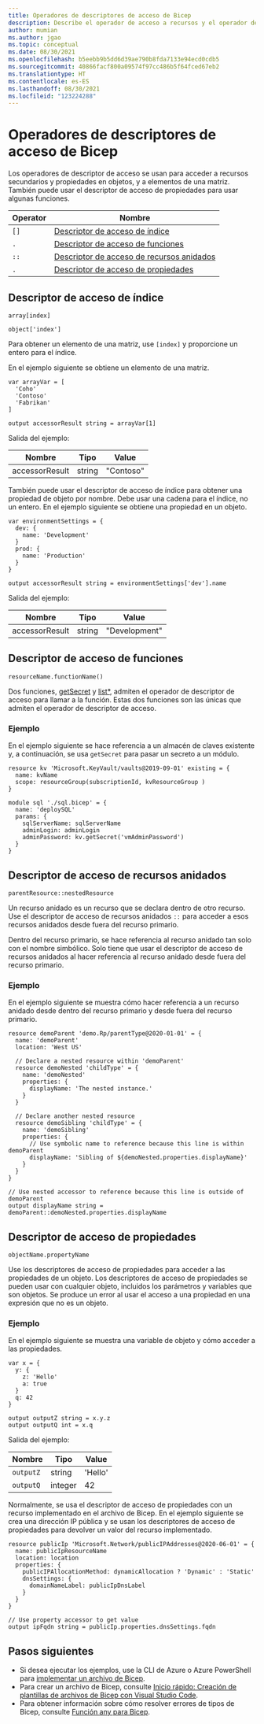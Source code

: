 ```yaml
---
title: Operadores de descriptores de acceso de Bicep
description: Describe el operador de acceso a recursos y el operador de acceso a propiedades de Bicep.
author: mumian
ms.author: jgao
ms.topic: conceptual
ms.date: 08/30/2021
ms.openlocfilehash: b5eebb9b5dd6d39ae790b8fda7133e94ecd0cdb5
ms.sourcegitcommit: 40866facf800a09574f97cc486b5f64fced67eb2
ms.translationtype: HT
ms.contentlocale: es-ES
ms.lasthandoff: 08/30/2021
ms.locfileid: "123224288"
---
```

# <a name="bicep-accessor-operators"></a>Operadores de descriptores de acceso de Bicep

Los operadores de descriptor de acceso se usan para acceder a recursos secundarios y propiedades en objetos, y a elementos de una matriz. También puede usar el descriptor de acceso de propiedades para usar algunas funciones.

| Operator | Nombre |
| ---- | ---- |
| `[]` | [Descriptor de acceso de índice](#index-accessor) |
| `.`  | [Descriptor de acceso de funciones](#function-accessor) |
| `::` | [Descriptor de acceso de recursos anidados](#nested-resource-accessor) |
| `.`  | [Descriptor de acceso de propiedades](#property-accessor) |

## <a name="index-accessor"></a>Descriptor de acceso de índice

`array[index]`

`object['index']`

Para obtener un elemento de una matriz, use `[index]` y proporcione un entero para el índice.

En el ejemplo siguiente se obtiene un elemento de una matriz.

```bicep
var arrayVar = [
  'Coho'
  'Contoso'
  'Fabrikan'
]

output accessorResult string = arrayVar[1]
``` 

Salida del ejemplo:

| Nombre | Tipo | Value |
| ---- | ---- | ---- |
| accessorResult | string | "Contoso" |

También puede usar el descriptor de acceso de índice para obtener una propiedad de objeto por nombre. Debe usar una cadena para el índice, no un entero. En el ejemplo siguiente se obtiene una propiedad en un objeto.

```bicep
var environmentSettings = {
  dev: {
    name: 'Development'
  }
  prod: {
    name: 'Production'
  }
}

output accessorResult string = environmentSettings['dev'].name
```

Salida del ejemplo:

| Nombre | Tipo | Value |
| ---- | ---- | ---- |
| accessorResult | string | "Development" |

## <a name="function-accessor"></a>Descriptor de acceso de funciones

`resourceName.functionName()`

Dos funciones, [getSecret](bicep-functions-resource.md#getsecret) y [list*](bicep-functions-resource.md#list), admiten el operador de descriptor de acceso para llamar a la función. Estas dos funciones son las únicas que admiten el operador de descriptor de acceso.

### <a name="example"></a>Ejemplo

En el ejemplo siguiente se hace referencia a un almacén de claves existente y, a continuación, se usa `getSecret` para pasar un secreto a un módulo.

```bicep
resource kv 'Microsoft.KeyVault/vaults@2019-09-01' existing = {
  name: kvName
  scope: resourceGroup(subscriptionId, kvResourceGroup )
}

module sql './sql.bicep' = {
  name: 'deploySQL'
  params: {
    sqlServerName: sqlServerName
    adminLogin: adminLogin
    adminPassword: kv.getSecret('vmAdminPassword')
  }
}
```

## <a name="nested-resource-accessor"></a>Descriptor de acceso de recursos anidados

`parentResource::nestedResource`

Un recurso anidado es un recurso que se declara dentro de otro recurso. Use el descriptor de acceso de recursos anidados `::` para acceder a esos recursos anidados desde fuera del recurso primario.

Dentro del recurso primario, se hace referencia al recurso anidado tan solo con el nombre simbólico. Solo tiene que usar el descriptor de acceso de recursos anidados al hacer referencia al recurso anidado desde fuera del recurso primario.

### <a name="example"></a>Ejemplo

En el ejemplo siguiente se muestra cómo hacer referencia a un recurso anidado desde dentro del recurso primario y desde fuera del recurso primario.

```bicep
resource demoParent 'demo.Rp/parentType@2020-01-01' = {
  name: 'demoParent'
  location: 'West US'

  // Declare a nested resource within 'demoParent'
  resource demoNested 'childType' = {
    name: 'demoNested'
    properties: {
      displayName: 'The nested instance.'
    }
  }

  // Declare another nested resource
  resource demoSibling 'childType' = {
    name: 'demoSibling'
    properties: {
      // Use symbolic name to reference because this line is within demoParent
      displayName: 'Sibling of ${demoNested.properties.displayName}'
    }
  }
}

// Use nested accessor to reference because this line is outside of demoParent
output displayName string = demoParent::demoNested.properties.displayName
```

## <a name="property-accessor"></a>Descriptor de acceso de propiedades

`objectName.propertyName`

Use los descriptores de acceso de propiedades para acceder a las propiedades de un objeto. Los descriptores de acceso de propiedades se pueden usar con cualquier objeto, incluidos los parámetros y variables que son objetos. Se produce un error al usar el acceso a una propiedad en una expresión que no es un objeto.

### <a name="example"></a>Ejemplo

En el ejemplo siguiente se muestra una variable de objeto y cómo acceder a las propiedades.

```bicep
var x = {
  y: {
    z: 'Hello'
    a: true
  }
  q: 42
}

output outputZ string = x.y.z
output outputQ int = x.q
```

Salida del ejemplo:

| Nombre | Tipo | Value |
| ---- | ---- | ---- |
| `outputZ` | string | 'Hello' |
| `outputQ` | integer | 42 |

Normalmente, se usa el descriptor de acceso de propiedades con un recurso implementado en el archivo de Bicep. En el ejemplo siguiente se crea una dirección IP pública y se usan los descriptores de acceso de propiedades para devolver un valor del recurso implementado.

```bicep
resource publicIp 'Microsoft.Network/publicIPAddresses@2020-06-01' = {
  name: publicIpResourceName
  location: location
  properties: {
    publicIPAllocationMethod: dynamicAllocation ? 'Dynamic' : 'Static'
    dnsSettings: {
      domainNameLabel: publicIpDnsLabel
    }
  }
}

// Use property accessor to get value
output ipFqdn string = publicIp.properties.dnsSettings.fqdn
```

## <a name="next-steps"></a>Pasos siguientes

- Si desea ejecutar los ejemplos, use la CLI de Azure o Azure PowerShell para [implementar un archivo de Bicep](./quickstart-create-bicep-use-visual-studio-code.md#deploy-the-bicep-file).
- Para crear un archivo de Bicep, consulte [Inicio rápido: Creación de plantillas de archivos de Bicep con Visual Studio Code](./quickstart-create-bicep-use-visual-studio-code.md).
- Para obtener información sobre cómo resolver errores de tipos de Bicep, consulte [Función any para Bicep](./bicep-functions-any.md).
